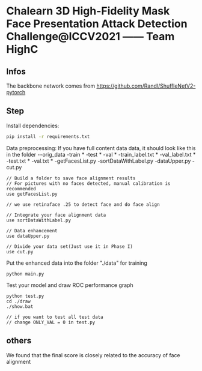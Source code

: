 # Chalearn 3D High-Fidelity Mask Face Presentation Attack Detection Challenge@ICCV2021 —— Team HighC


## Infos
The backbone network comes from https://github.com/Randl/ShuffleNetV2-pytorch



## Step
Install dependencies:
```bash
pip install -r requirements.txt
```

Data preprocessing:
If you have full content data data, it should look like this in the folder
--orig_data
    -train *
    -test *
    -val *
    -train_label.txt *
    -val_label.txt *
    -test.txt *
    -val.txt *
    -getFacesList.py
    -sortDataWithLabel.py
    -dataUpper.py
    -cut.py

```
// Build a folder to save face alignment results
// For pictures with no faces detected, manual calibration is recommended
use getFacesList.py

// we use retinaface .25 to detect face and do face align

// Integrate your face alignment data
use sortDataWithLabel.py

// Data enhancement
use dataUpper.py

// Divide your data set(Just use it in Phase I)
use cut.py
```

Put the enhanced data into the folder "./data" for training
```
python main.py
```

Test your model and draw ROC performance graph
```
python test.py
cd ./draw
./show.bat

// if you want to test all test data
// change ONLY_VAL = 0 in test.py
```

## others
We found that the final score is closely related to the accuracy of face alignment

